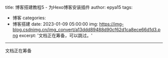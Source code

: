 title: 博客搭建教程5 - 为Hexo博客安装插件
author: epya15
tags:
  - 博客
categories:
  - 博客搭建
date: 2023-01-09 05:00:00
img: https://img-blog.csdnimg.cn/img_convert/a13ddd89488d90cf62d1ca8ece66d1d3.png
excerpt: '文档正在筹备，可以跳过。'
---
文档正在筹备